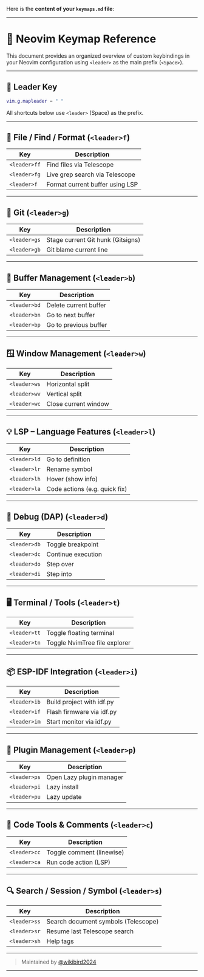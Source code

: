 
Here is the **content of your `keymaps.md` file**:

---

# 🧠 Neovim Keymap Reference

This document provides an organized overview of custom keybindings in your Neovim configuration using `<leader>` as the main prefix (`<Space>`).

---

## 🔑 Leader Key

```lua
vim.g.mapleader = " "
````

All shortcuts below use `<leader>` (Space) as the prefix.

---

## 📁 File / Find / Format (`<leader>f`)

| Key          | Description                     |
| ------------ | ------------------------------- |
| `<leader>ff` | Find files via Telescope        |
| `<leader>fg` | Live grep search via Telescope  |
| `<leader>f`  | Format current buffer using LSP |

---

## 🔧 Git (`<leader>g`)

| Key          | Description                       |
| ------------ | --------------------------------- |
| `<leader>gs` | Stage current Git hunk (Gitsigns) |
| `<leader>gb` | Git blame current line            |

---

## 📄 Buffer Management (`<leader>b`)

| Key          | Description           |
| ------------ | --------------------- |
| `<leader>bd` | Delete current buffer |
| `<leader>bn` | Go to next buffer     |
| `<leader>bp` | Go to previous buffer |

---

## 🪟 Window Management (`<leader>w`)

| Key          | Description          |
| ------------ | -------------------- |
| `<leader>ws` | Horizontal split     |
| `<leader>wv` | Vertical split       |
| `<leader>wc` | Close current window |

---

## 💡 LSP – Language Features (`<leader>l`)

| Key          | Description                   |
| ------------ | ----------------------------- |
| `<leader>ld` | Go to definition              |
| `<leader>lr` | Rename symbol                 |
| `<leader>lh` | Hover (show info)             |
| `<leader>la` | Code actions (e.g. quick fix) |

---

## 🐞 Debug (DAP) (`<leader>d`)

| Key          | Description        |
| ------------ | ------------------ |
| `<leader>db` | Toggle breakpoint  |
| `<leader>dc` | Continue execution |
| `<leader>do` | Step over          |
| `<leader>di` | Step into          |

---

## 🖥️ Terminal / Tools (`<leader>t`)

| Key          | Description                   |
| ------------ | ----------------------------- |
| `<leader>tt` | Toggle floating terminal      |
| `<leader>tn` | Toggle NvimTree file explorer |

---

## 📦 ESP-IDF Integration (`<leader>i`)

| Key          | Description               |
| ------------ | ------------------------- |
| `<leader>ib` | Build project with idf.py |
| `<leader>if` | Flash firmware via idf.py |
| `<leader>im` | Start monitor via idf.py  |

---

## 🔌 Plugin Management (`<leader>p`)

| Key          | Description              |
| ------------ | ------------------------ |
| `<leader>ps` | Open Lazy plugin manager |
| `<leader>pi` | Lazy install             |
| `<leader>pu` | Lazy update              |

---

## 🧩 Code Tools & Comments (`<leader>c`)

| Key          | Description               |
| ------------ | ------------------------- |
| `<leader>cc` | Toggle comment (linewise) |
| `<leader>ca` | Run code action (LSP)     |

---

## 🔍 Search / Session / Symbol (`<leader>s`)

| Key          | Description                         |
| ------------ | ----------------------------------- |
| `<leader>ss` | Search document symbols (Telescope) |
| `<leader>sr` | Resume last Telescope search        |
| `<leader>sh` | Help tags                           |

---

> Maintained by [@wikibird2024](https://github.com/wikibird2024)


---

